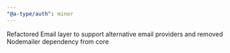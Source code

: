 ```yaml
---
"@a-type/auth": minor
---
```


Refactored Email layer to support alternative email providers and removed Nodemailer dependency from core
